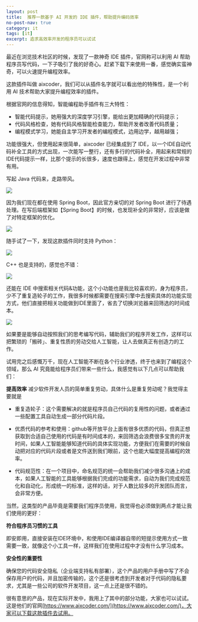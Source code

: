 ```yaml
---
layout: post
title:  推荐一款基于 AI 开发的 IDE 插件，帮助提升编码效率
no-post-nav: true
category: it
tags: [it]
excerpt: 追求高效率开发的程序员可以试试
---
```


最近在浏览技术社区的时候，发现了一款神奇 IDE 插件，官网称可以利用 AI 帮助程序员写代码，一下子吸引了我的好奇心。赶紧下载下来使用一番，感觉确实蛮神奇，可以火速提升编程效率。

这款插件叫做 aixcoder，我们可以从插件名字就可以看出他的特殊性，是一个利用 AI 技术帮助大家提升编程效率的插件。

根据官网的信息得知，智能编程助手插件有三大特性：

- 智能代码提示，她用强大的深度学习引擎，能给出更加精确的代码提示；
- 代码风格检查，她有代码风格智能检查能力，帮助开发者改善代码质量；
- 编程模式学习，她能自主学习开发者的编程模式，边用边学，越用越强；

功能很强大，但使用起来很简单，aixcoder 已经集成到了 IDE，以一个IDE自动代码补全工具的方式出现，一次能写一整行，还有多行的代码补全，用起来和常规的IDE代码提示一样，比那个提示的长很多，速度也跟得上，感觉在开发过程中非常有用。

写起 Java 代码来，走路带风。

![](/assets/images/2019/it/ai1.gif)

因为我们现在都在使用 Spring Boot，因此官方亲切的对 Spring Boot 进行了待遇处理。在写后端框架如【Spring Boot】的时候，也发现补全的非常好，应该是做了对特定框架的优化。


![](/assets/images/2019/it/ai2.gif)

随手试了一下，发现这款插件同时支持 Python：

![](/assets/images/2019/it/ai3.gif)

C++ 也是支持的，感觉也不错：

![](/assets/images/2019/it/ai4.gif)

还能在 IDE 中搜索相关代码&功能，这个小功能也是我比较喜欢的，身为程序员，少不了重复造轮子的工作，我很多时候都需要在搜索引擎中去搜索具体的功能实现方式，他们直接把相关功能做到IDE里面了，省去了切换浏览器来回筛选的时间成本。

![](/assets/images/2019/it/ai5.gif)

如果要是能够自动按照我们的思考编写代码，辅助我们的程序开发工作，这样可以把繁琐的「搬砖」、重复性质的劳动交给人工智能，让人去做真正有创造力的工作。

试用完之后感慨万千，现在人工智能不断在各个行业渗透，终于也来到了编程这个领域，那么 AI 究竟能给程序员们带来一些什么，我感觉有以下几点可以帮助我们：

**提高效率** 减少软件开发人员的简单重复劳动，具体什么是重复劳动呢？我觉得主要就是

- 重复造轮子：这个需要解决的就是程序员自己代码的复用性的问题，或者通过一些配置工具自动生成一部分代码片段。

- 优质代码的参考和使用：github等开放平台上面有很多优质的代码，但真正想获取到合适自己使用的代码是有时间成本的，来回筛选会浪费很多宝贵的开发时间，如果人工智能能够知道代码的具体实现功能，方便我们在需要的时候自动把对应的代码片段或者是文件送到我们眼前，这个也能大幅度提高编程的效率。

- 代码规范性：在一个项目中，命名规范的统一会帮助我们减少很多沟通上的成本，如果人工智能的工具能够根据我们完成的功能需求，自动为我们完成规范化和自动化，形成统一的标准，这样的话，对于人数比较多的开发团队而言，会非常方便。

当然，这类型的产品毕竟是需要我们程序员使用，我觉得也必须做到两点才能让我们使用的更好：

**符合程序员习惯的工具**

即安即用，直接安装在IDE环境中，和使用IDE编译器自带的短提示使用方式一致需要一致，就像这个小工具一样，这样我们在使用过程中才没有什么学习成本。

**安全性的重要性**

确保您的代码安全隐私（企业端支持私有部署），这个产品的用户手册中写了不会保存用户的代码，并且加密传输的，这个还是很考虑到开发者对于代码的隐私要求，尤其是一些公司的软件开发项目，这一点上还是很不错的。

很有意思的产品，现在实际开发中，我用上了其中的部分功能，大家也可以试试。这是他们的官网[https://www.aixcoder.com/](https://www.aixcoder.com/)，大家可以下载这款插件去试用。